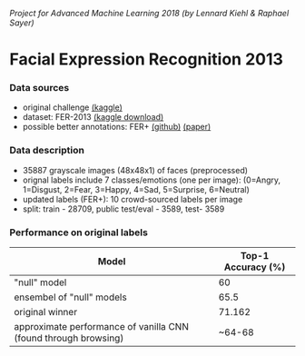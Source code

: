 *Project for Advanced Machine Learning 2018 (by Lennard Kiehl & Raphael Sayer)*
# Facial Expression Recognition 2013

### Data sources
- original challenge [(kaggle)](https://www.kaggle.com/c/challenges-in-representation-learning-facial-expression-recognition-challenge/data)
- dataset: FER-2013 [(kaggle download)](https://www.kaggle.com/c/3364/download-all)
- possible better annotations: FER+ [(github)](https://github.com/Microsoft/FERPlus) [(paper)](https://arxiv.org/pdf/1608.01041.pdf)

### Data description
- 35887 grayscale images (48x48x1) of faces (preprocessed)
- orignal labels include 7 classes/emotions (one per image): (0=Angry, 1=Disgust, 2=Fear, 3=Happy, 4=Sad, 5=Surprise, 6=Neutral)
- updated labels (FER+): 10 crowd-sourced labels per image
- split: train - 28709,  public test/eval - 3589,  test- 3589

### Performance on original labels
| Model  | Top-1 Accuracy (%) |
| ----| --- |
| "null" model  | 60  |
| ensembel of "null" models | 65.5 |
| original winner | 71.162  |
| approximate performance of vanilla CNN (found through browsing) | ~64-68 |
